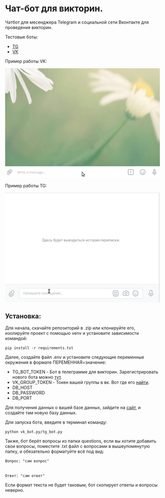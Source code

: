 # Чат-бот для викторин.

Чатбот для месенджера Telegram и социальной сети Вконтакте для проведения викторин.

Тестовые боты:

* [TG](https://t.me/dvmn_verbs_game_support_bot)
* [VK](https://vk.com/im?sel=-215997139)

Пример работы VK:

![](https://github.com/Ykyki4/devman-quiz/blob/main/media/examination_tg.gif)

Пример работы TG:

![](https://github.com/Ykyki4/devman-quiz/blob/main/media/examination_vk.gif)

## Установка:

Для начала, скачайте репозиторий в .zip или клонируйте его, изолируйте проект с помощью venv и установите зависимости командой:

```
pip install -r requirements.txt
```

Далее, создайте файл .env и установите следующие переменные окружения в формате ПЕРЕМЕННАЯ=значение:

* TG_BOT_TOKEN - Бот в телеграмме для викторин. Зарегистрировать нового бота можно [тут](https://telegram.me/BotFather).
* VK_GROUP_TOKEN - Токен вашей группы в вк. Вот где его [найти](https://dvmn.org/media/filer_public/2f/11/2f11a34a-1de3-4acc-838d-d1be37bd6828/screenshot_from_2019-04-29_20-10-16.png).
* DB_HOST
* DB_PASSWORD
* DB_PORT

Для получения данных о вашей базе данных, зайдите на [сайт](https://redis.com/), и создайте там новую базу данных.

Для запуска бота, введите в терминал команду:

```
python vk_bot.py/tg_bot.py
```

Также, бот берёт вопросы из папки questions, если вы хотите добавить свои вопросы, поместите .txt файл с вопросами в вышеупомянутую папку, и обязательно форматуйте всё под вид:

```
Вопрос: "сам вопрос"


Ответ: "сам ответ"
```

Если формат текста не будет таковым, бот скопирует ответы и вопросы неверно.


